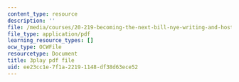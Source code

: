 ```yaml
---
content_type: resource
description: ''
file: /media/courses/20-219-becoming-the-next-bill-nye-writing-and-hosting-the-educational-show-january-iap-2015/ee23cc1e7f1a22191148df38d63ece52_17uL1VoaWTQ.pdf
file_type: application/pdf
learning_resource_types: []
ocw_type: OCWFile
resourcetype: Document
title: 3play pdf file
uid: ee23cc1e-7f1a-2219-1148-df38d63ece52
---
```

